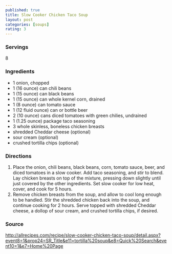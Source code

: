 ```yaml
---
published: true
title: Slow Cooker Chicken Taco Soup
layout: post
categories: [soups]
rating: 3
---
```

### Servings
8

### Ingredients
- 1 onion, chopped
-  1 (16 ounce) can chili beans
-  1 (15 ounce) can black beans
-  1 (15 ounce) can whole kernel corn, drained
-  1 (8 ounce) can tomato sauce
-  1 (12 fluid ounce) can or bottle beer
-  2 (10 ounce) cans diced tomatoes with green chilies, undrained
-  1 (1.25 ounce) package taco seasoning
-  3 whole skinless, boneless chicken breasts
-  shredded Cheddar cheese (optional)
-  sour cream (optional)
-  crushed tortilla chips (optional)

### Directions
1. Place the onion, chili beans, black beans, corn, tomato sauce, beer, and diced tomatoes in a slow cooker. Add taco seasoning, and stir to blend. Lay chicken breasts on top of the mixture, pressing down slightly until just covered by the other ingredients. Set slow cooker for low heat, cover, and cook for 5 hours.
2. Remove chicken breasts from the soup, and allow to cool long enough to be handled. Stir the shredded chicken back into the soup, and continue cooking for 2 hours. Serve topped with shredded Cheddar cheese, a dollop of sour cream, and crushed tortilla chips, if desired.

### Source
<a href="http://allrecipes.com/recipe/slow-cooker-chicken-taco-soup/detail.aspx?event8=1&prop24=SR_Title&e11=tortilla%20soup&e8=Quick%20Search&event10=1&e7=Home%20Page" target="new">http://allrecipes.com/recipe/slow-cooker-chicken-taco-soup/detail.aspx?event8=1&prop24=SR_Title&e11=tortilla%20soup&e8=Quick%20Search&event10=1&e7=Home%20Page</a>

